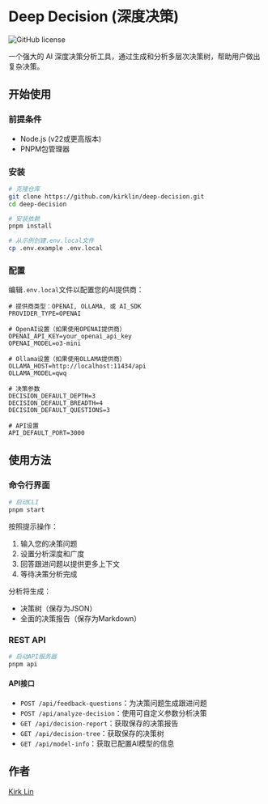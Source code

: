 # Deep Decision (深度决策)

![GitHub license](https://img.shields.io/badge/license-MIT-blue.svg)

一个强大的 AI 深度决策分析工具，通过生成和分析多层次决策树，帮助用户做出复杂决策。

## 开始使用

### 前提条件

- Node.js (v22或更高版本)
- PNPM包管理器

### 安装

```bash
# 克隆仓库
git clone https://github.com/kirklin/deep-decision.git
cd deep-decision

# 安装依赖
pnpm install

# 从示例创建.env.local文件
cp .env.example .env.local
```

### 配置

编辑`.env.local`文件以配置您的AI提供商：

```
# 提供商类型：OPENAI, OLLAMA, 或 AI_SDK
PROVIDER_TYPE=OPENAI

# OpenAI设置（如果使用OPENAI提供商）
OPENAI_API_KEY=your_openai_api_key
OPENAI_MODEL=o3-mini

# Ollama设置（如果使用OLLAMA提供商）
OLLAMA_HOST=http://localhost:11434/api
OLLAMA_MODEL=qwq

# 决策参数
DECISION_DEFAULT_DEPTH=3
DECISION_DEFAULT_BREADTH=4
DECISION_DEFAULT_QUESTIONS=3

# API设置
API_DEFAULT_PORT=3000
```

## 使用方法

### 命令行界面

```bash
# 启动CLI
pnpm start
```

按照提示操作：
1. 输入您的决策问题
2. 设置分析深度和广度
3. 回答跟进问题以提供更多上下文
4. 等待决策分析完成

分析将生成：
- 决策树（保存为JSON）
- 全面的决策报告（保存为Markdown）

### REST API

```bash
# 启动API服务器
pnpm api
```

#### API接口

- `POST /api/feedback-questions`：为决策问题生成跟进问题
- `POST /api/analyze-decision`：使用可自定义参数分析决策
- `GET /api/decision-report`：获取保存的决策报告
- `GET /api/decision-tree`：获取保存的决策树
- `GET /api/model-info`：获取已配置AI模型的信息

## 作者

[Kirk Lin](https://github.com/kirklin)
